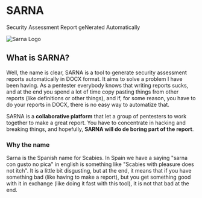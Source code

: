 # SARNA
Security Assessment Report geNerated Automatically

![Sarna Logo](https://github.com/rsrdesarrollo/sarna/raw/master/static/logo-red.png)


## What is SARNA?

Well, the name is clear, SARNA is a tool to generate security assessment reports automatically in DOCX format.
It aims to solve a problem I have been having. As a pentester everybody knows that writing reports sucks, and
at the end you spend a lot of time copy pasting things from other reports (like definitions or other things),
and if, for some reason, you have to do your reports in DOCX, there is no easy way to automatize that.

SARNA is a **collaborative platform** that let a group of pentesters to work together to make a great report.
You have to concentrate in hacking and breaking things, and hopefully, **SARNA will do de boring part of the report**.

### Why the name

Sarna is the Spanish name for Scabies. In Spain we have a saying "sarna con gusto no pica" in english is something 
like "Scabies with pleasure does not itch". It is a little bit disgusting, but at the end, it means that if you have
something bad (like having to make a report), but you get something good with it in exchange (like doing it 
fast with this tool), it is not that bad at the end. 